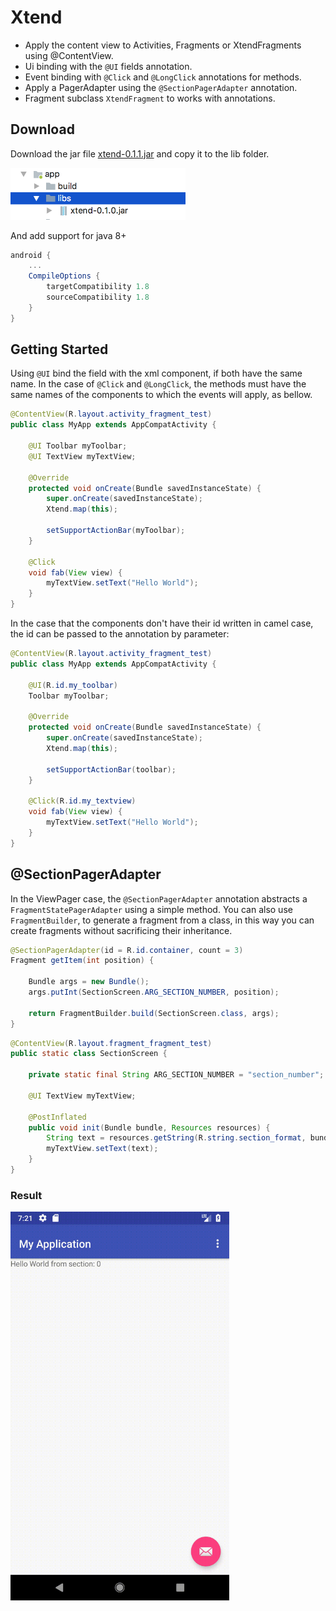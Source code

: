 # Xtend

- Apply the content view to Activities, Fragments or XtendFragments using @ContentView.
- Ui binding with the ```@UI``` fields annotation.
- Event binding with ```@Click``` and ```@LongClick``` annotations for methods.
- Apply a PagerAdapter using the ```@SectionPagerAdapter``` annotation.
- Fragment subclass ```XtendFragment``` to works with annotations.


## Download
Download the jar file [xtend-0.1.1.jar](https://github.com/zerh/xtend/raw/master/target/xtend-0.1.1.jar) and copy it to the lib folder.

<img src="https://raw.githubusercontent.com/zerh/xtend/master/img/lib-folder.png" alt="lib-folder" width="280" />

And add support for java 8+
```gradle
android {
    ...
    CompileOptions {
        targetCompatibility 1.8
        sourceCompatibility 1.8
    }
}
```

## Getting Started
Using ```@UI``` bind the field with the xml component, if both have the same name. In the case of ```@Click``` and ```@LongClick```, the methods must have the same names of the components to which the events will apply, as bellow.

```java
@ContentView(R.layout.activity_fragment_test)
public class MyApp extends AppCompatActivity {

    @UI Toolbar myToolbar;
    @UI TextView myTextView;

    @Override
    protected void onCreate(Bundle savedInstanceState) {
        super.onCreate(savedInstanceState);
        Xtend.map(this);

        setSupportActionBar(myToolbar);
    }

    @Click
    void fab(View view) {
        myTextView.setText("Hello World");
    }
}
```

In the case that the components don't have their id written in camel case, the id can be passed to the annotation by parameter:

```java
@ContentView(R.layout.activity_fragment_test)
public class MyApp extends AppCompatActivity {

    @UI(R.id.my_toolbar)
    Toolbar myToolbar;

    @Override
    protected void onCreate(Bundle savedInstanceState) {
        super.onCreate(savedInstanceState);
        Xtend.map(this);

        setSupportActionBar(toolbar);
    }

    @Click(R.id.my_textview)
    void fab(View view) {
        myTextView.setText("Hello World");
    }
}
```

## @SectionPagerAdapter

In the ViewPager case, the ```@SectionPagerAdapter``` annotation abstracts a ```FragmentStatePagerAdapter``` using a simple method. You can also use ```FragmentBuilder```, to generate a fragment from a class, in this way you can create fragments without sacrificing their inheritance.

```java
@SectionPagerAdapter(id = R.id.container, count = 3)
Fragment getItem(int position) {

    Bundle args = new Bundle();
    args.putInt(SectionScreen.ARG_SECTION_NUMBER, position);

    return FragmentBuilder.build(SectionScreen.class, args);
}
```

```java
@ContentView(R.layout.fragment_fragment_test)
public static class SectionScreen {

    private static final String ARG_SECTION_NUMBER = "section_number";

    @UI TextView myTextView;

    @PostInflated
    public void init(Bundle bundle, Resources resources) {
        String text = resources.getString(R.string.section_format, bundle.getInt(ARG_SECTION_NUMBER));
        myTextView.setText(text);
    }
}

```

### Result

<img src="https://raw.githubusercontent.com/zerh/xtend/master/img/App.gif" alt="App" width="350" />



